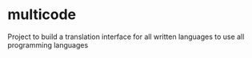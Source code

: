 # multicode
Project to build a translation interface for all written languages to use all programming languages
